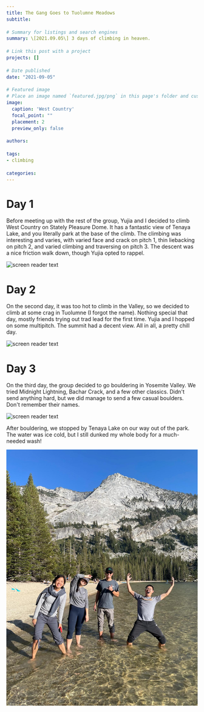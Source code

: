 ```yaml
---
title: The Gang Goes to Tuolumne Meadows
subtitle: 

# Summary for listings and search engines
summary: \[2021.09.05\] 3 days of climbing in heaven.

# Link this post with a project
projects: []

# Date published
date: "2021-09-05"

# Featured image
# Place an image named `featured.jpg/png` in this page's folder and customize its options here.
image:
  caption: 'West Country'
  focal_point: ""
  placement: 2
  preview_only: false

authors:

tags:
- climbing

categories:
---
```



Day 1
=====

Before meeting up with the rest of the group, Yujia and I decided to climb West Country on Stately Pleasure Dome. It has a fantastic view of Tenaya Lake, and you literally park at the base of the climb. The climbing was interesting and varies, with varied face and crack on pitch 1, thin liebacking on pitch 2, and varied climbing and traversing on pitch 3. The descent was a nice friction walk down, though Yujia opted to rappel.

![screen reader text](westcountry.jpg "West Country")

Day 2
=====

On the second day, it was too hot to climb in the Valley, so we decided to climb at some crag in Tuolumne (I forgot the name). Nothing special that day, mostly friends trying out trad lead for the first time. Yujia and I hopped on some multipitch. The summit had a decent view. All in all, a pretty chill day.

![screen reader text](summit.jpg)

Day 3
=====

On the third day, the group decided to go bouldering in Yosemite Valley. We tried Midnight Lightning, Bachar Crack, and a few other classics. Didn't send anything hard, but we did manage to send a few casual boulders. Don't remember their names.

![screen reader text](midnightlightning.jpg "Midnight Lightning")

After bouldering, we stopped by Tenaya Lake on our way out of the park. The water was ice cold, but I still dunked my whole body for a much-needed wash!

![screen reader text](lake.jpg "Tenaya Lake")